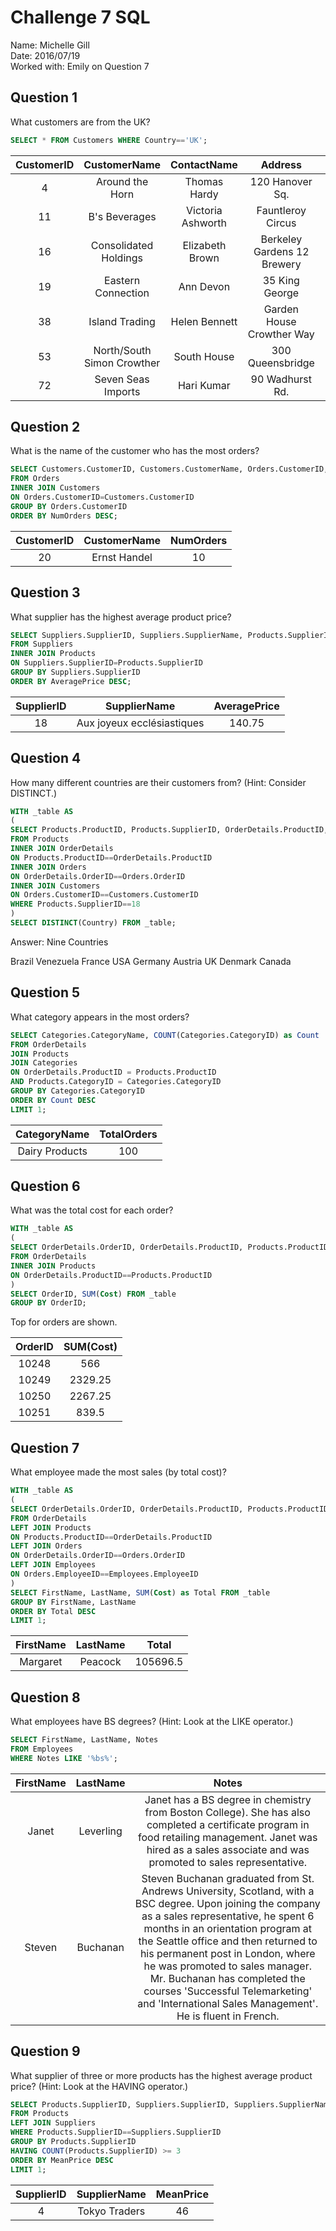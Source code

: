 # Challenge 7 SQL

Name: Michelle Gill  
Date: 2016/07/19  
Worked with: Emily on Question 7

## Question 1

What customers are from the UK?

```sql
SELECT * FROM Customers WHERE Country=='UK';
```

| CustomerID |  CustomerName |    ContactName | Address | City |    PostalCode |  Country |
| :--------:  | :-----------:  | :----------: | :-----: | :--: | :-----------: | :------: |
| 4 |   Around the Horn | Thomas Hardy |    120 Hanover Sq. | London |  WA1 1DP | UK |
| 11 |  B's Beverages |   Victoria Ashworth |   Fauntleroy Circus |   London |  EC2 5NT | UK |
| 16 | Consolidated Holdings |   Elizabeth Brown | Berkeley Gardens 12 Brewery | London |  WX1 6LT | UK |
| 19 |  Eastern Connection |  Ann Devon |   35 King George |  London |  WX3 6FW | UK |
| 38 |  Island Trading |  Helen Bennett |   Garden House Crowther Way |   Cowes |   PO31 7PJ |    UK |
| 53 |  North/South Simon Crowther |  South House | 300 Queensbridge |   London |  SW7 1RZ | UK |
| 72 |  Seven Seas Imports |  Hari Kumar |  90 Wadhurst Rd. | London |  OX15 4NB |    UK |

## Question 2

What is the name of the customer who has the most orders?

```sql
SELECT Customers.CustomerID, Customers.CustomerName, Orders.CustomerID, COUNT(Orders.CustomerID) AS 'NumOrders'
FROM Orders
INNER JOIN Customers 
ON Orders.CustomerID=Customers.CustomerID
GROUP BY Orders.CustomerID
ORDER BY NumOrders DESC;
```

| CustomerID | CustomerName  |  NumOrders |
| :--------: | :-----------: | :--------: |
| 20 | Ernst Handel  |  10

## Question 3

What supplier has the highest average product price?


```sql
SELECT Suppliers.SupplierID, Suppliers.SupplierName, Products.SupplierID, AVG(Products.Price) as 'AveragePrice'
FROM Suppliers
INNER JOIN Products
ON Suppliers.SupplierID=Products.SupplierID
GROUP BY Suppliers.SupplierID
ORDER BY AveragePrice DESC;
```

| SupplierID | SupplierName  |  AveragePrice |
| :--------: | :-----------: | :--------: |
| 18 | Aux joyeux ecclésiastiques | 140.75 |

## Question 4

How many different countries are their customers from? (Hint: Consider DISTINCT.)

```sql
WITH _table AS
(
SELECT Products.ProductID, Products.SupplierID, OrderDetails.ProductID, OrderDetails.OrderID, Orders.OrderID, Orders.CustomerID, Customers.CustomerID, Customers.Country
FROM Products
INNER JOIN OrderDetails
ON Products.ProductID==OrderDetails.ProductID
INNER JOIN Orders
ON OrderDetails.OrderID==Orders.OrderID
INNER JOIN Customers
ON Orders.CustomerID==Customers.CustomerID
WHERE Products.SupplierID==18
)
SELECT DISTINCT(Country) FROM _table;
```

Answer: Nine Countries

Brazil
Venezuela
France
USA
Germany
Austria
UK
Denmark
Canada


## Question 5

What category appears in the most orders?

```sql
SELECT Categories.CategoryName, COUNT(Categories.CategoryID) as Count
FROM OrderDetails
JOIN Products
JOIN Categories
ON OrderDetails.ProductID = Products.ProductID
AND Products.CategoryID = Categories.CategoryID
GROUP BY Categories.CategoryID
ORDER BY Count DESC
LIMIT 1;
```

| CategoryName  |   TotalOrders | 
| :-----------: | :------------: |
| Dairy Products  | 100 |


## Question 6

What was the total cost for each order?

```sql
WITH _table AS
(
SELECT OrderDetails.OrderID, OrderDetails.ProductID, Products.ProductID, Products.Price * OrderDetails.Quantity as Cost
FROM OrderDetails
INNER JOIN Products
ON OrderDetails.ProductID==Products.ProductID
)
SELECT OrderID, SUM(Cost) FROM _table
GROUP BY OrderID;
```

Top for orders are shown.  

| OrderID  |  SUM(Cost) |
| :------: | :--------: |
| 10248 |   566 |
| 10249 |  2329.25 |
| 10250 |   2267.25 |
| 10251 |   839.5 |

## Question 7

What employee made the most sales (by total cost)?

```sql
WITH _table AS
(
SELECT OrderDetails.OrderID, OrderDetails.ProductID, Products.ProductID, Orders.OrderID, Orders.EmployeeID, Employees.EmployeeID, Employees.FirstName, Employees.LastName, OrderDetails.Quantity * Products.Price as Cost
FROM OrderDetails
LEFT JOIN Products
ON Products.ProductID==OrderDetails.ProductID
LEFT JOIN Orders
ON OrderDetails.OrderID==Orders.OrderID
LEFT JOIN Employees
ON Orders.EmployeeID==Employees.EmployeeID
)
SELECT FirstName, LastName, SUM(Cost) as Total FROM _table
GROUP BY FirstName, LastName
ORDER BY Total DESC
LIMIT 1;
```

| FirstName  | LastName  |  Total |
| :--------: | :-----------: | :--------: |
| Margaret  |  Peacock | 105696.5 |


## Question 8

What employees have BS degrees? (Hint: Look at the LIKE operator.)

```sql
SELECT FirstName, LastName, Notes
FROM Employees
WHERE Notes LIKE '%bs%';
```

| FirstName |  LastName  |  Notes |
| :--------: | :-----------: | :--------: |
| Janet |  Leverling  | Janet has a BS degree in chemistry from Boston College). She has also completed a certificate program in food retailing management. Janet was hired as a sales associate and was promoted to sales representative. |
| Steven | Buchanan | Steven Buchanan graduated from St. Andrews University, Scotland, with a BSC degree. Upon joining the company as a sales representative, he spent 6 months in an orientation program at the Seattle office and then returned to his permanent post in London, where he was promoted to sales manager. Mr. Buchanan has completed the courses 'Successful Telemarketing' and 'International Sales Management'. He is fluent in French. |

## Question 9

What supplier of three or more products has the highest average product price? (Hint: Look at the HAVING operator.)

```sql
SELECT Products.SupplierID, Suppliers.SupplierID, Suppliers.SupplierName, AVG(Products.Price) as MeanPrice
FROM Products
LEFT JOIN Suppliers
WHERE Products.SupplierID==Suppliers.SupplierID
GROUP BY Products.SupplierID
HAVING COUNT(Products.SupplierID) >= 3
ORDER BY MeanPrice DESC
LIMIT 1;
```

| SupplierID | SupplierName   | MeanPrice |
| :--------: | :-----------: | :--------: |
| 4  | Tokyo Traders  | 46 |

